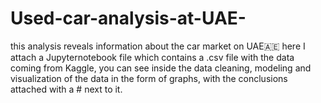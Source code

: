 # Used-car-analysis-at-UAE-
this analysis reveals information about the car market on UAE🇦🇪 here I attach a Jupyternotebook file which contains a .csv file with the data coming from Kaggle, you can see inside the data cleaning, modeling and visualization of the data in the form of graphs, with the conclusions attached with a # next to it.
